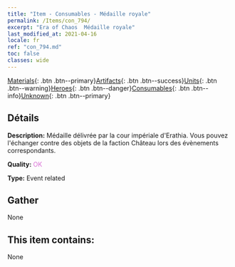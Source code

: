 ```yaml
---
title: "Item - Consumables - Médaille royale"
permalink: /Items/con_794/
excerpt: "Era of Chaos  Médaille royale"
last_modified_at: 2021-04-16
locale: fr
ref: "con_794.md"
toc: false
classes: wide
---
```

 [Materials](/fr/Items/){: .btn .btn--primary}[Artifacts](/fr/Items/Artifacts/){: .btn .btn--success}[Units](/fr/Items/Units/){: .btn .btn--warning}[Heroes](/fr/Items/Heroes/){: .btn .btn--danger}[Consumables](/fr/Items/Consumables/){: .btn .btn--info}[Unknown](/fr/Items/Unknown/){: .btn .btn--primary}

## Détails
 **Description:** Médaille délivrée par la cour impériale d'Erathia. Vous pouvez l'échanger contre des objets de la faction Château lors des évènements correspondants.

 **Quality:** <span style="color: #DA70D6">OK</span>

 **Type:** Event related

## Gather

  None

## This item contains:

  None

